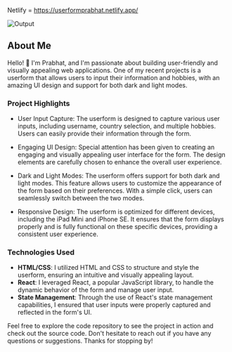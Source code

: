 Netlify = https://userformprabhat.netlify.app/



![Output](https://github.com/Prabhatlodhi/Assignment/assets/114669921/fd9952b7-57be-4130-9718-b4a732d8563d)

 

## About Me

Hello! 👋 I'm Prabhat, and I'm passionate about building user-friendly and visually appealing web applications. One of my recent projects is a userform that allows users to input their information and hobbies, with an amazing UI design and support for both dark and light modes.

### Project Highlights

- User Input Capture: The userform is designed to capture various user inputs, including username, country selection, and multiple hobbies. Users can easily provide their information through the form.

- Engaging UI Design: Special attention has been given to creating an engaging and visually appealing user interface for the form. The design elements are carefully chosen to enhance the overall user experience.

- Dark and Light Modes: The userform offers support for both dark and light modes. This feature allows users to customize the appearance of the form based on their preferences. With a simple click, users can seamlessly switch between the two modes.

- Responsive Design: The userform is optimized for different devices, including the iPad Mini and iPhone SE. It ensures that the form displays properly and is fully functional on these specific devices, providing a consistent user experience.

### Technologies Used

- **HTML/CSS**: I utilized HTML and CSS to structure and style the userform, ensuring an intuitive and visually appealing layout.
- **React**: I leveraged React, a popular JavaScript library, to handle the dynamic behavior of the form and manage user input.
- **State Management**: Through the use of React's state management capabilities, I ensured that user inputs were properly captured and reflected in the form's UI.
 
Feel free to explore the code repository to see the project in action and check out the source code. Don't hesitate to reach out if you have any questions or suggestions. Thanks for stopping by!

